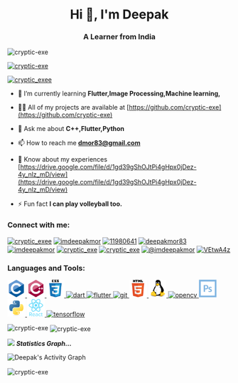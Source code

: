 <h1 align="center">Hi 👋, I'm Deepak</h1>
<h3 align="center">A Learner from India</h3>

<p align="left"> <img src="https://komarev.com/ghpvc/?username=cryptic-exe&label=Profile%20views&color=0e75b6&style=flat" alt="cryptic-exe" /> </p>

<p align="left"> <a href="https://github.com/ryo-ma/github-profile-trophy"><img src="https://github-profile-trophy.vercel.app/?username=cryptic-exe" alt="cryptic-exe" /></a> </p>

<p align="left"> <a href="https://twitter.com/cryptic_exee" target="blank"><img src="https://img.shields.io/twitter/follow/cryptic_exee?logo=twitter&style=for-the-badge" alt="cryptic_exee" /></a> </p>

- 🌱 I’m currently learning **Flutter,Image Processing,Machine learning,**

- 👨‍💻 All of my projects are available at [https://github.com/cryptic-exe](https://github.com/cryptic-exe)

- 💬 Ask me about **C++,Flutter,Python**

- 📫 How to reach me **dmor83@gmail.com**

- 📄 Know about my experiences [https://drive.google.com/file/d/1gd39gShOJtPi4gHpx0jDez-4y_nlz_mD/view](https://drive.google.com/file/d/1gd39gShOJtPi4gHpx0jDez-4y_nlz_mD/view)

- ⚡ Fun fact **I can play volleyball too.**

<h3 align="left">Connect with me:</h3>
<p align="left">
<a href="https://twitter.com/cryptic_exee" target="blank"><img align="center" src="https://raw.githubusercontent.com/rahuldkjain/github-profile-readme-generator/master/src/images/icons/Social/twitter.svg" alt="cryptic_exee" height="30" width="40" /></a>
<a href="https://linkedin.com/in/imdeepakmor" target="blank"><img align="center" src="https://raw.githubusercontent.com/rahuldkjain/github-profile-readme-generator/master/src/images/icons/Social/linked-in-alt.svg" alt="imdeepakmor" height="30" width="40" /></a>
<a href="https://stackoverflow.com/users/11980641" target="blank"><img align="center" src="https://raw.githubusercontent.com/rahuldkjain/github-profile-readme-generator/master/src/images/icons/Social/stack-overflow.svg" alt="11980641" height="30" width="40" /></a>
<a href="https://fb.com/deepakmor83" target="blank"><img align="center" src="https://raw.githubusercontent.com/rahuldkjain/github-profile-readme-generator/master/src/images/icons/Social/facebook.svg" alt="deepakmor83" height="30" width="40" /></a>
<a href="https://instagram.com/imdeepakmor" target="blank"><img align="center" src="https://raw.githubusercontent.com/rahuldkjain/github-profile-readme-generator/master/src/images/icons/Social/instagram.svg" alt="imdeepakmor" height="30" width="40" /></a>
<a href="https://www.youtube.com/c/cryptic_exe" target="blank"><img align="center" src="https://raw.githubusercontent.com/rahuldkjain/github-profile-readme-generator/master/src/images/icons/Social/youtube.svg" alt="cryptic_exe" height="30" width="40" /></a>
<a href="https://www.hackerrank.com/cryptic_exe" target="blank"><img align="center" src="https://raw.githubusercontent.com/rahuldkjain/github-profile-readme-generator/master/src/images/icons/Social/hackerrank.svg" alt="cryptic_exe" height="30" width="40" /></a>
<a href="https://www.hackerearth.com/@imdeepakmor" target="blank"><img align="center" src="https://raw.githubusercontent.com/rahuldkjain/github-profile-readme-generator/master/src/images/icons/Social/hackerearth.svg" alt="@imdeepakmor" height="30" width="40" /></a>
<a href="https://discord.gg/VEtwA4z" target="blank"><img align="center" src="https://raw.githubusercontent.com/rahuldkjain/github-profile-readme-generator/master/src/images/icons/Social/discord.svg" alt="VEtwA4z" height="30" width="40" /></a>
</p>

<h3 align="left">Languages and Tools:</h3>
<p align="left"> <a href="https://www.cprogramming.com/" target="_blank"> <img src="https://raw.githubusercontent.com/devicons/devicon/master/icons/c/c-original.svg" alt="c" width="40" height="40"/> </a> <a href="https://www.w3schools.com/cpp/" target="_blank"> <img src="https://raw.githubusercontent.com/devicons/devicon/master/icons/cplusplus/cplusplus-original.svg" alt="cplusplus" width="40" height="40"/> </a> <a href="https://www.w3schools.com/css/" target="_blank"> <img src="https://raw.githubusercontent.com/devicons/devicon/master/icons/css3/css3-original-wordmark.svg" alt="css3" width="40" height="40"/> </a> <a href="https://dart.dev" target="_blank"> <img src="https://www.vectorlogo.zone/logos/dartlang/dartlang-icon.svg" alt="dart" width="40" height="40"/> </a> <a href="https://flutter.dev" target="_blank"> <img src="https://www.vectorlogo.zone/logos/flutterio/flutterio-icon.svg" alt="flutter" width="40" height="40"/> </a> <a href="https://git-scm.com/" target="_blank"> <img src="https://www.vectorlogo.zone/logos/git-scm/git-scm-icon.svg" alt="git" width="40" height="40"/> </a> <a href="https://www.w3.org/html/" target="_blank"> <img src="https://raw.githubusercontent.com/devicons/devicon/master/icons/html5/html5-original-wordmark.svg" alt="html5" width="40" height="40"/> </a> <a href="https://www.linux.org/" target="_blank"> <img src="https://raw.githubusercontent.com/devicons/devicon/master/icons/linux/linux-original.svg" alt="linux" width="40" height="40"/> </a> <a href="https://opencv.org/" target="_blank"> <img src="https://www.vectorlogo.zone/logos/opencv/opencv-icon.svg" alt="opencv" width="40" height="40"/> </a> <a href="https://www.photoshop.com/en" target="_blank"> <img src="https://raw.githubusercontent.com/devicons/devicon/master/icons/photoshop/photoshop-line.svg" alt="photoshop" width="40" height="40"/> </a> <a href="https://www.python.org" target="_blank"> <img src="https://raw.githubusercontent.com/devicons/devicon/master/icons/python/python-original.svg" alt="python" width="40" height="40"/> </a> <a href="https://reactjs.org/" target="_blank"> <img src="https://raw.githubusercontent.com/devicons/devicon/master/icons/react/react-original-wordmark.svg" alt="react" width="40" height="40"/> </a> <a href="https://www.tensorflow.org" target="_blank"> <img src="https://www.vectorlogo.zone/logos/tensorflow/tensorflow-icon.svg" alt="tensorflow" width="40" height="40"/> </a> </p>

<p><img align="left" src="https://github-readme-stats.vercel.app/api/top-langs?username=cryptic-exe&show_icons=true&locale=en&layout=compact" alt="cryptic-exe" /></p>

<p>&nbsp;<img align="center" src="https://github-readme-stats.vercel.app/api?username=cryptic-exe&show_icons=true&locale=en" alt="cryptic-exe" /></p>

<p align="left"><img src="https://media.giphy.com/media/iY8CRBdQXODJSCERIr/giphy.gif" width="30px">&nbsp;<b><i>Statistics Graph...</i></b></p>

  <img alt="Deepak's Activity Graph" src="https://activity-graph.herokuapp.com/graph?username=cryptic-exe&bg_color=1F222E&color=F8D866&line=F85D7F&point=FFFFFF&hide_border=true" />

<p><img align="center" src="https://github-readme-streak-stats.herokuapp.com/?user=cryptic-exe&" alt="cryptic-exe" /></p>
